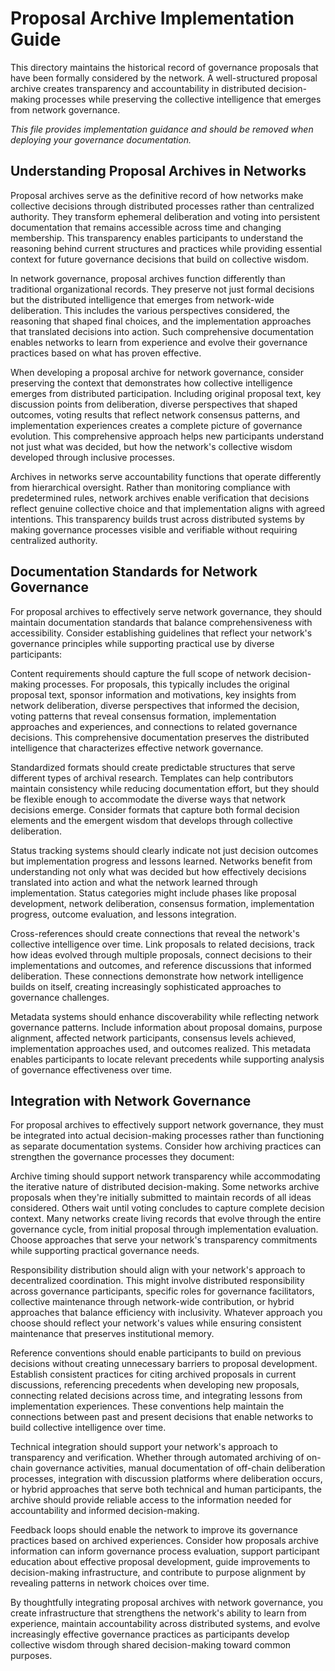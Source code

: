 # Proposal Archive Implementation Guide

This directory maintains the historical record of governance proposals that have been formally considered by the network. A well-structured proposal archive creates transparency and accountability in distributed decision-making processes while preserving the collective intelligence that emerges from network governance.

*This file provides implementation guidance and should be removed when deploying your governance documentation.*

## Understanding Proposal Archives in Networks

Proposal archives serve as the definitive record of how networks make collective decisions through distributed processes rather than centralized authority. They transform ephemeral deliberation and voting into persistent documentation that remains accessible across time and changing membership. This transparency enables participants to understand the reasoning behind current structures and practices while providing essential context for future governance decisions that build on collective wisdom.

In network governance, proposal archives function differently than traditional organizational records. They preserve not just formal decisions but the distributed intelligence that emerges from network-wide deliberation. This includes the various perspectives considered, the reasoning that shaped final choices, and the implementation approaches that translated decisions into action. Such comprehensive documentation enables networks to learn from experience and evolve their governance practices based on what has proven effective.

When developing a proposal archive for network governance, consider preserving the context that demonstrates how collective intelligence emerges from distributed participation. Including original proposal text, key discussion points from deliberation, diverse perspectives that shaped outcomes, voting results that reflect network consensus patterns, and implementation experiences creates a complete picture of governance evolution. This comprehensive approach helps new participants understand not just what was decided, but how the network's collective wisdom developed through inclusive processes.

Archives in networks serve accountability functions that operate differently from hierarchical oversight. Rather than monitoring compliance with predetermined rules, network archives enable verification that decisions reflect genuine collective choice and that implementation aligns with agreed intentions. This transparency builds trust across distributed systems by making governance processes visible and verifiable without requiring centralized authority.

## Documentation Standards for Network Governance

For proposal archives to effectively serve network governance, they should maintain documentation standards that balance comprehensiveness with accessibility. Consider establishing guidelines that reflect your network's governance principles while supporting practical use by diverse participants:

Content requirements should capture the full scope of network decision-making processes. For proposals, this typically includes the original proposal text, sponsor information and motivations, key insights from network deliberation, diverse perspectives that informed the decision, voting patterns that reveal consensus formation, implementation approaches and experiences, and connections to related governance decisions. This comprehensive documentation preserves the distributed intelligence that characterizes effective network governance.

Standardized formats should create predictable structures that serve different types of archival research. Templates can help contributors maintain consistency while reducing documentation effort, but they should be flexible enough to accommodate the diverse ways that network decisions emerge. Consider formats that capture both formal decision elements and the emergent wisdom that develops through collective deliberation.

Status tracking systems should clearly indicate not just decision outcomes but implementation progress and lessons learned. Networks benefit from understanding not only what was decided but how effectively decisions translated into action and what the network learned through implementation. Status categories might include phases like proposal development, network deliberation, consensus formation, implementation progress, outcome evaluation, and lessons integration.

Cross-references should create connections that reveal the network's collective intelligence over time. Link proposals to related decisions, track how ideas evolved through multiple proposals, connect decisions to their implementations and outcomes, and reference discussions that informed deliberation. These connections demonstrate how network intelligence builds on itself, creating increasingly sophisticated approaches to governance challenges.

Metadata systems should enhance discoverability while reflecting network governance patterns. Include information about proposal domains, purpose alignment, affected network participants, consensus levels achieved, implementation approaches used, and outcomes realized. This metadata enables participants to locate relevant precedents while supporting analysis of governance effectiveness over time.

## Integration with Network Governance

For proposal archives to effectively support network governance, they must be integrated into actual decision-making processes rather than functioning as separate documentation systems. Consider how archiving practices can strengthen the governance processes they document:

Archive timing should support network transparency while accommodating the iterative nature of distributed decision-making. Some networks archive proposals when they're initially submitted to maintain records of all ideas considered. Others wait until voting concludes to capture complete decision context. Many networks create living records that evolve through the entire governance cycle, from initial proposal through implementation evaluation. Choose approaches that serve your network's transparency commitments while supporting practical governance needs.

Responsibility distribution should align with your network's approach to decentralized coordination. This might involve distributed responsibility across governance participants, specific roles for governance facilitators, collective maintenance through network-wide contribution, or hybrid approaches that balance efficiency with inclusivity. Whatever approach you choose should reflect your network's values while ensuring consistent maintenance that preserves institutional memory.

Reference conventions should enable participants to build on previous decisions without creating unnecessary barriers to proposal development. Establish consistent practices for citing archived proposals in current discussions, referencing precedents when developing new proposals, connecting related decisions across time, and integrating lessons from implementation experiences. These conventions help maintain the connections between past and present decisions that enable networks to build collective intelligence over time.

Technical integration should support your network's approach to transparency and verification. Whether through automated archiving of on-chain governance activities, manual documentation of off-chain deliberation processes, integration with discussion platforms where deliberation occurs, or hybrid approaches that serve both technical and human participants, the archive should provide reliable access to the information needed for accountability and informed decision-making.

Feedback loops should enable the network to improve its governance practices based on archived experiences. Consider how proposals archive information can inform governance process evaluation, support participant education about effective proposal development, guide improvements to decision-making infrastructure, and contribute to purpose alignment by revealing patterns in network choices over time.

By thoughtfully integrating proposal archives with network governance, you create infrastructure that strengthens the network's ability to learn from experience, maintain accountability across distributed systems, and evolve increasingly effective governance practices as participants develop collective wisdom through shared decision-making toward common purposes.